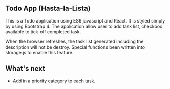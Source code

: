 ## Todo App (Hasta-la-Lista)
This is a Todo application using ES6 javascript and React. It is styled simply by using Bootstrap 4. The application allow user to add task list, checkbox available to tick-off completed task.

When the browser refreshes, the task list generated including the description will not be destroy. Special functions been written into storage.js to enable this feature.

## What's next
- Add in a priority category to each task.
